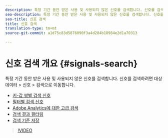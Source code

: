 ```yaml
---
description: 특정 기간 동안 받은 사용 및 사용되지 않은 신호를 검색합니다. 신호를 검색하려면 대상 데이터 > 신호 > 검색으로 이동합니다.
seo-description: 특정 기간 동안 받은 사용 및 사용되지 않은 신호를 검색합니다. 신호를 검색하려면 대상 데이터 > 신호 > 검색으로 이동합니다.
seo-title: 신호 검색
title: 신호 검색
translation-type: tm+mt
source-git-commit: a1d75c83d5876090f3a4d284b18984e2d1a70313

---
```



# 신호 검색 개요 {#signals-search}

특정 기간 동안 받은 사용 및 사용되지 않은 신호를 검색합니다. 신호를 검색하려면 대상 데이터 &gt; 신호 &gt; 검색으로 이동합니다.

* [키-값 쌍별 검색 신호](/help/using/features/data-explorer/data-explorer-signals-search/data-explorer-search-pairs.md)
* [필터별 검색 신호](/help/using/features/data-explorer/data-explorer-signals-search/data-explorer-search-filters.md)
* [Adobe Analytics에 대한 고급 검색](/help/using/features/data-explorer/data-explorer-signals-search/data-explorer-search-analytics.md)
* [검색 결과 필터링](/help/using/features/data-explorer/data-explorer-signals-search/data-explorer-filter-results.md)
* [검색 기준 저장](/help/using/features/data-explorer/data-explorer-signals-search/data-explorer-save-search.md)

>[!VIDEO](https://video.tv.adobe.com/v/25148/?captions=kor)
